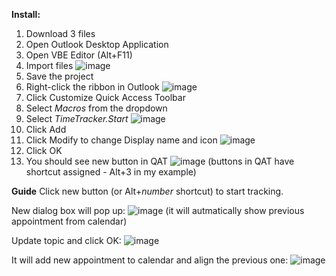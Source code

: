 **Install:**
1. Download 3 files
2. Open Outlook Desktop Application
4. Open VBE Editor (Alt+F11)
5. Import files
   ![image](https://github.com/user-attachments/assets/d39886c5-a45a-4e14-8080-d6a96a158657)
7. Save the project
8. Right-click the ribbon in Outlook
   ![image](https://github.com/user-attachments/assets/d978b241-b30a-4d36-8bea-a475e04c593b)
9. Click Customize Quick Access Toolbar
10. Select _Macros_ from the dropdown
11. Select _TimeTracker.Start_
    ![image](https://github.com/user-attachments/assets/cfb0a42c-2c16-416c-91e1-ee93b6923ec0)
13. Click Add
14. Click Modify to change Display name and icon
    ![image](https://github.com/user-attachments/assets/65e834eb-f891-45c1-b127-31b1069fd669)
16. Click OK
17. You should see new button in QAT
    ![image](https://github.com/user-attachments/assets/eb55bb25-838e-4d23-a666-6f5b965412f2)
    (buttons in QAT have shortcut assigned - Alt+3 in my example)

**Guide**
Click new button (or Alt+_number_ shortcut) to start tracking. 

New dialog box will pop up:
![image](https://github.com/user-attachments/assets/05289c59-94d6-4f53-b088-097391c3db84)
(it will autmatically show previous appointment from calendar)

Update topic and click OK:
![image](https://github.com/user-attachments/assets/ed0c0355-bdb4-472d-af1c-dd829b9f8766)

It will add new appointment to calendar and align the previous one:
![image](https://github.com/user-attachments/assets/2030d6e2-1d10-441e-9aa9-2dc0170306d2)

